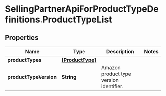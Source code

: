 # SellingPartnerApiForProductTypeDefinitions.ProductTypeList

## Properties
Name | Type | Description | Notes
------------ | ------------- | ------------- | -------------
**productTypes** | [**[ProductType]**](ProductType.md) |  | 
**productTypeVersion** | **String** | Amazon product type version identifier. | 


